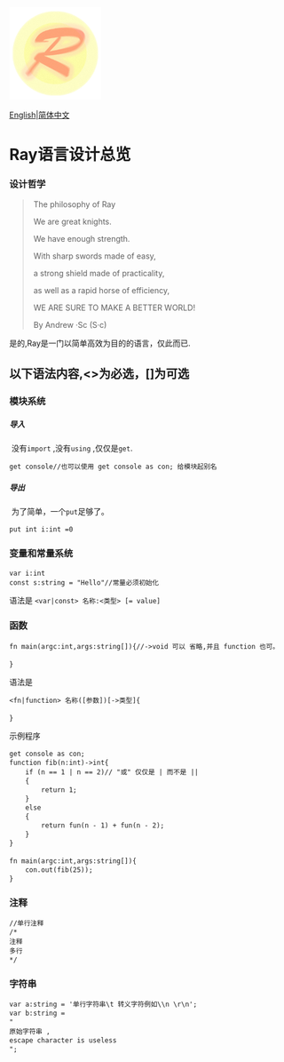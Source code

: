 <img src="img/ray.fw.png" alt="Ray的Logo" width="33%" height="33%" />

[English](ReadMe.md)|<u>简体中文</u>

# Ray语言设计总览

### 设计哲学

>​				The philosophy of Ray
>
>​		We are great knights.
>
>​		We have enough strength.
>
>​		With  sharp  swords made of easy,
>
>​		 a strong shield made of practicality,
>
>​		as well as a rapid horse of efficiency,
>
>​		WE ARE SURE TO MAKE A BETTER WORLD!
>
>​						By Andrew ·Sc  (S·c)

是的,Ray是一门以简单高效为目的的语言，仅此而已. 



## 以下语法内容,<>为必选，[]为可选



### 模块系统

##### 导入

​	没有`import` ,没有`using` ,仅仅是`get`.

``` ray
get console//也可以使用 get console as con; 给模块起别名
```

##### 导出

​	为了简单，一个`put`足够了。

```ray
put int i:int =0
```

### 变量和常量系统

```ray
var i:int
const s:string = "Hello"//常量必须初始化
```

语法是 `<var|const> 名称:<类型> [= value]`

### 函数

```ray
fn main(argc:int,args:string[]){//->void 可以 省略,并且 function 也可。
	
}
```

语法是

```
<fn|function> 名称([参数])[->类型]{

}
```

示例程序

```ray
get console as con;
function fib(n:int)->int{
	if (n == 1 | n == 2)// "或" 仅仅是 | 而不是 ||
	{
		return 1;
	}
	else
	{
		return fun(n - 1) + fun(n - 2);
	}
}

fn main(argc:int,args:string[]){
	con.out(fib(25));
}
```

### 注释

```ray
//单行注释
/*
注释
多行
*/
```

### 字符串

```ray
var a:string = '单行字符串\t 转义字符例如\\n \r\n';
var b:string = 
"
原始字符串 ,
escape character is useless
";
```

